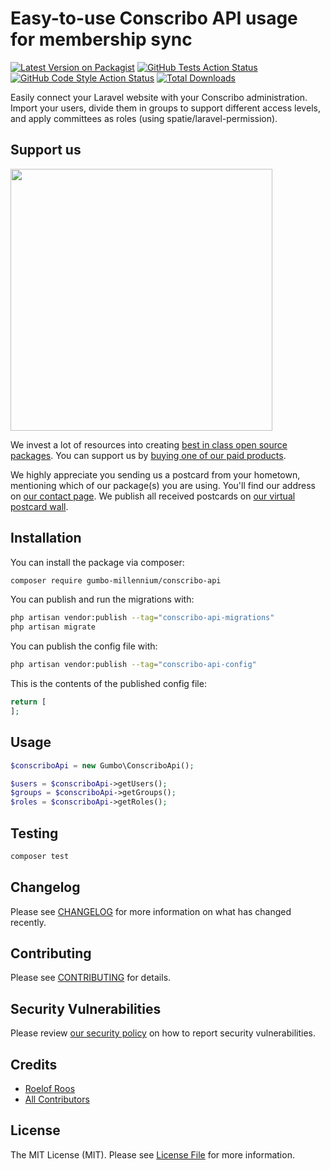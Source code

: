 # Easy-to-use Conscribo API usage for membership sync

[![Latest Version on Packagist](https://img.shields.io/packagist/v/gumbo-millennium/conscribo-api.svg?style=flat-square)](https://packagist.org/packages/gumbo-millennium/conscribo-api)
[![GitHub Tests Action Status](https://img.shields.io/github/workflow/status/gumbo-millennium/conscribo-api/run-tests?label=tests)](https://github.com/gumbo-millennium/conscribo-api/actions?query=workflow%3Arun-tests+branch%3Amain)
[![GitHub Code Style Action Status](https://img.shields.io/github/workflow/status/gumbo-millennium/conscribo-api/Check%20&%20fix%20styling?label=code%20style)](https://github.com/gumbo-millennium/conscribo-api/actions?query=workflow%3A"Check+%26+fix+styling"+branch%3Amain)
[![Total Downloads](https://img.shields.io/packagist/dt/gumbo-millennium/conscribo-api.svg?style=flat-square)](https://packagist.org/packages/gumbo-millennium/conscribo-api)

Easily connect your Laravel website with your Conscribo administration. Import your users, divide them in groups to support different access levels, and apply committees as roles (using spatie/laravel-permission).

## Support us

[<img src="https://github-ads.s3.eu-central-1.amazonaws.com/conscribo-api.jpg?t=1" width="419px" />](https://spatie.be/github-ad-click/conscribo-api)

We invest a lot of resources into creating [best in class open source packages](https://spatie.be/open-source). You can support us by [buying one of our paid products](https://spatie.be/open-source/support-us).

We highly appreciate you sending us a postcard from your hometown, mentioning which of our package(s) you are using. You'll find our address on [our contact page](https://spatie.be/about-us). We publish all received postcards on [our virtual postcard wall](https://spatie.be/open-source/postcards).

## Installation

You can install the package via composer:

```bash
composer require gumbo-millennium/conscribo-api
```

You can publish and run the migrations with:

```bash
php artisan vendor:publish --tag="conscribo-api-migrations"
php artisan migrate
```

You can publish the config file with:

```bash
php artisan vendor:publish --tag="conscribo-api-config"
```

This is the contents of the published config file:

```php
return [
];
```

## Usage

```php
$conscriboApi = new Gumbo\ConscriboApi();

$users = $conscriboApi->getUsers();
$groups = $conscriboApi->getGroups();
$roles = $conscriboApi->getRoles();
```

## Testing

```bash
composer test
```

## Changelog

Please see [CHANGELOG](CHANGELOG.md) for more information on what has changed recently.

## Contributing

Please see [CONTRIBUTING](https://github.com/roelofr/.github/blob/main/CONTRIBUTING.md) for details.

## Security Vulnerabilities

Please review [our security policy](../../security/policy) on how to report security vulnerabilities.

## Credits

- [Roelof Roos](https://github.com/roelofr)
- [All Contributors](../../contributors)

## License

The MIT License (MIT). Please see [License File](LICENSE.md) for more information.
